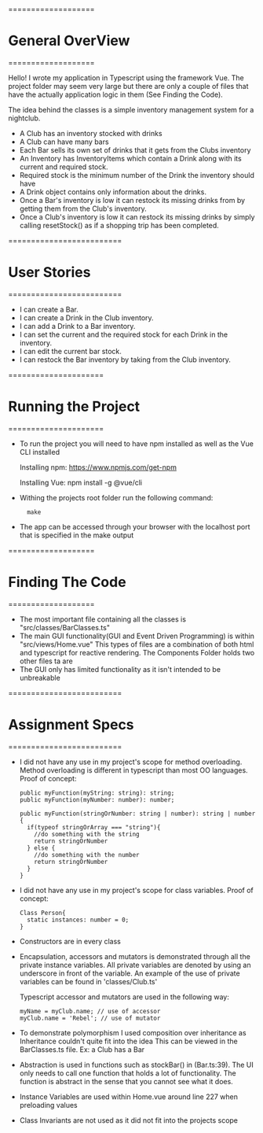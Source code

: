 ===================
# General OverView
===================

 Hello! I wrote my application in Typescript using the framework Vue.
 The project folder may seem very large but there are only
 a couple of files that have the actually application logic in them (See Finding the Code).

 The idea behind the classes is a simple inventory management system for a nightclub.

  - A Club has an inventory stocked with drinks
  - A Club can have many bars
  - Each Bar sells its own set of drinks that it gets from the Clubs inventory
  - An Inventory has InventoryItems which contain a Drink along with its current and required stock.
  - Required stock is the minimum number of the Drink the inventory should have
  - A Drink object contains only information about the drinks.
  - Once a Bar's inventory is low it can restock its missing drinks from by getting them from the Club's inventory.
  - Once a Club's inventory is low it can restock its missing drinks
    by simply calling resetStock() as if a shopping trip has been completed.

=========================
# User Stories
=========================

  - I can create a Bar.
  - I can create a Drink in the Club inventory.
  - I can add a Drink to a Bar inventory.
  - I can set the current and the required stock for each Drink in the inventory.
  - I can edit the current bar stock.
  - I can restock the Bar inventory by taking from the Club inventory.

=====================
# Running the Project
=====================

  - To run the project you will need to have npm installed as well as the Vue CLI installed

      Installing npm:
          https://www.npmjs.com/get-npm

      Installing Vue:
          npm install -g @vue/cli

  - Withing the projects root folder run the following command:

          make

  - The app can be accessed through your browser with the localhost port that is specified in the make output

===================
# Finding The Code
===================

  * The most important file containing all the classes is  "src/classes/BarClasses.ts"
  * The main GUI functionality(GUI and Event Driven Programming) is within   "src/views/Home.vue"
    This types of files are a combination of both html and typescript for reactive rendering.
    The Components Folder holds two other files ta are
  * The GUI only has limited functionality as it isn't intended to be unbreakable

=========================
# Assignment Specs
=========================

  * I did not have any use in my project's scope for method overloading.
    Method overloading is different in typescript than most OO languages.
    Proof of concept:

        public myFunction(myString: string): string;
        public myFunction(myNumber: number): number;

        public myFunction(stringOrNumber: string | number): string | number {
          if(typeof stringOrArray === "string"){
            //do something with the string
            return stringOrNumber
          } else {
            //do something with the number
            return stringOrNumber
          }
        }

  * I did not have any use in my project's scope for class variables.
    Proof of concept:

        Class Person{
          static instances: number = 0;
        }

  * Constructors are in every class
  * Encapsulation, accessors and mutators is demonstrated through all the private instance variables. All private variables are denoted by using an underscore in front of the variable.
    An example of the use of private variables can be found in 'classes/Club.ts'

    Typescript accessor and mutators are used in the following way:

        myName = myClub.name; // use of accessor
        myClub.name = 'Rebel'; // use of mutator

  * To demonstrate polymorphism I used composition over inheritance as Inheritance couldn't quite fit into the idea
    This can be viewed in the BarClasses.ts file. Ex: a Club has a Bar
  * Abstraction is used in functions such as stockBar() in (Bar.ts:39).
    The UI only needs to call one function that holds a lot of functionality. The function is abstract in the sense that you cannot see what it does.
  * Instance Variables are used within Home.vue around line 227 when preloading values
  * Class Invariants are not used as it did not fit into the projects scope
